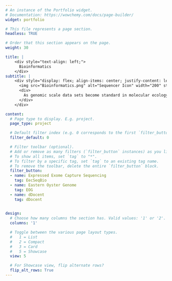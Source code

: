 ```yaml
---
# An instance of the Portfolio widget.
# Documentation: https://wowchemy.com/docs/page-builder/
widget: portfolio

# This file represents a page section.
headless: TRUE

# Order that this section appears on the page.
weight: 30

title: |
    <div style="text-align: left;">
      Bioinformatics 
    </div> 
subtitle: |
    <div style="display: flex; align-items: center; justify-content: left; text-align: justify;">
      <img src="Bioinformatics.png" alt="Sequencer Icon" width="200" style="margin-right: 40px;">
      <div>
        As genomic scale data sets become standard in molecular ecology, understanding how to efficiently and accurately process raw data is critical for accuracy in downstream population-level analysis.  
      </div>
    </div>   

content:
  # Page type to display. E.g. project.
  page_type: project

  # Default filter index (e.g. 0 corresponds to the first `filter_button` instance below).
  filter_default: 0

  # Filter toolbar (optional).
  # Add or remove as many filters (`filter_button` instances) as you like.
  # To show all items, set `tag` to "*".
  # To filter by a specific tag, set `tag` to an existing tag name.
  # To remove the toolbar, delete the entire `filter_button` block.
  filter_button:
  - name: Expressed Exome Capture Sequencing
    tag: EecSeqBio
  - name: Eastern Oyster Genome
    tag: EOG
  - name: dDocent
    tag: dDocent

        
design:
  # Choose how many columns the section has. Valid values: '1' or '2'.
  columns: '1'

  # Toggle between the various page layout types.
  #   1 = List
  #   2 = Compact
  #   3 = Card
  #   5 = Showcase
  view: 5

  # For Showcase view, flip alternate rows?
  flip_alt_rows: True
---
```

